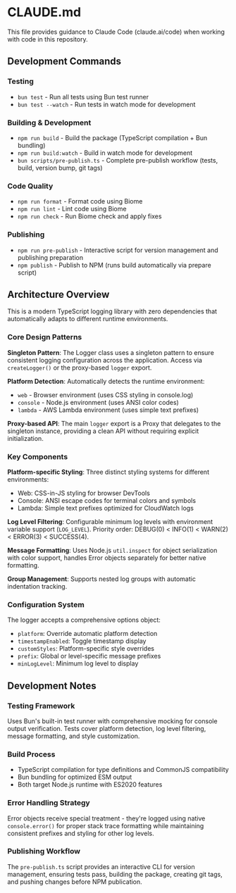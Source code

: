 # CLAUDE.md

This file provides guidance to Claude Code (claude.ai/code) when working with code in this repository.

## Development Commands

### Testing
- `bun test` - Run all tests using Bun test runner
- `bun test --watch` - Run tests in watch mode for development

### Building & Development
- `npm run build` - Build the package (TypeScript compilation + Bun bundling)
- `npm run build:watch` - Build in watch mode for development
- `bun scripts/pre-publish.ts` - Complete pre-publish workflow (tests, build, version bump, git tags)

### Code Quality
- `npm run format` - Format code using Biome
- `npm run lint` - Lint code using Biome
- `npm run check` - Run Biome check and apply fixes

### Publishing
- `npm run pre-publish` - Interactive script for version management and publishing preparation
- `npm publish` - Publish to NPM (runs build automatically via prepare script)

## Architecture Overview

This is a modern TypeScript logging library with zero dependencies that automatically adapts to different runtime environments.

### Core Design Patterns

**Singleton Pattern**: The Logger class uses a singleton pattern to ensure consistent logging configuration across the application. Access via `createLogger()` or the proxy-based `logger` export.

**Platform Detection**: Automatically detects the runtime environment:
- `web` - Browser environment (uses CSS styling in console.log)
- `console` - Node.js environment (uses ANSI color codes)
- `lambda` - AWS Lambda environment (uses simple text prefixes)

**Proxy-based API**: The main `logger` export is a Proxy that delegates to the singleton instance, providing a clean API without requiring explicit initialization.

### Key Components

**Platform-specific Styling**: Three distinct styling systems for different environments:
- Web: CSS-in-JS styling for browser DevTools
- Console: ANSI escape codes for terminal colors and symbols
- Lambda: Simple text prefixes optimized for CloudWatch logs

**Log Level Filtering**: Configurable minimum log levels with environment variable support (`LOG_LEVEL`). Priority order: DEBUG(0) < INFO(1) < WARN(2) < ERROR(3) < SUCCESS(4).

**Message Formatting**: Uses Node.js `util.inspect` for object serialization with color support, handles Error objects separately for better native formatting.

**Group Management**: Supports nested log groups with automatic indentation tracking.

### Configuration System

The logger accepts a comprehensive options object:
- `platform`: Override automatic platform detection
- `timestampEnabled`: Toggle timestamp display
- `customStyles`: Platform-specific style overrides
- `prefix`: Global or level-specific message prefixes
- `minLogLevel`: Minimum log level to display

## Development Notes

### Testing Framework
Uses Bun's built-in test runner with comprehensive mocking for console output verification. Tests cover platform detection, log level filtering, message formatting, and style customization.

### Build Process
- TypeScript compilation for type definitions and CommonJS compatibility
- Bun bundling for optimized ESM output
- Both target Node.js runtime with ES2020 features

### Error Handling Strategy
Error objects receive special treatment - they're logged using native `console.error()` for proper stack trace formatting while maintaining consistent prefixes and styling for other log levels.

### Publishing Workflow
The `pre-publish.ts` script provides an interactive CLI for version management, ensuring tests pass, building the package, creating git tags, and pushing changes before NPM publication.